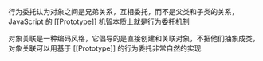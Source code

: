  

行为委托认为对象之间是兄弟关系，互相委托，而不是父类和子类的关系，JavaScript 的 [[Prototype\]] 机智本质上就是行为委托机制

对象关联是一种编码风格，它倡导的是直接创建和关联对象，不把他们抽象成类，对象关联可以用基于 [[Prototype\]] 的行为委托非常自然的实现